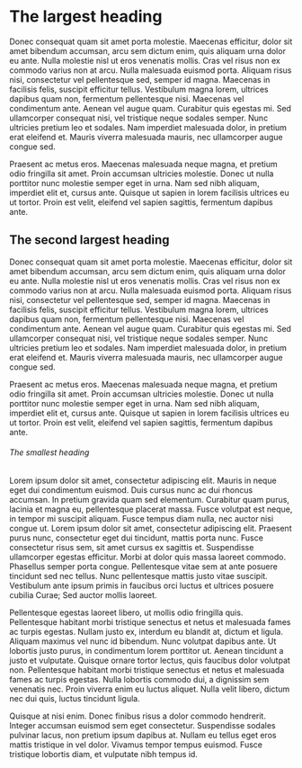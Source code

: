# The largest heading
Donec consequat quam sit amet porta molestie. Maecenas efficitur, dolor sit amet bibendum accumsan, arcu sem dictum enim, quis aliquam urna dolor eu ante. Nulla molestie nisl ut eros venenatis mollis. Cras vel risus non ex commodo varius non at arcu. Nulla malesuada euismod porta. Aliquam risus nisi, consectetur vel pellentesque sed, semper id magna. Maecenas in facilisis felis, suscipit efficitur tellus. Vestibulum magna lorem, ultrices dapibus quam non, fermentum pellentesque nisi. Maecenas vel condimentum ante. Aenean vel augue quam. Curabitur quis egestas mi. Sed ullamcorper consequat nisi, vel tristique neque sodales semper. Nunc ultricies pretium leo et sodales. Nam imperdiet malesuada dolor, in pretium erat eleifend et. Mauris viverra malesuada mauris, nec ullamcorper augue congue sed.

Praesent ac metus eros. Maecenas malesuada neque magna, et pretium odio fringilla sit amet. Proin accumsan ultricies molestie. Donec ut nulla porttitor nunc molestie semper eget in urna. Nam sed nibh aliquam, imperdiet elit et, cursus ante. Quisque ut sapien in lorem facilisis ultrices eu ut tortor. Proin est velit, eleifend vel sapien sagittis, fermentum dapibus ante.
## The second largest heading
Donec consequat quam sit amet porta molestie. Maecenas efficitur, dolor sit amet bibendum accumsan, arcu sem dictum enim, quis aliquam urna dolor eu ante. Nulla molestie nisl ut eros venenatis mollis. Cras vel risus non ex commodo varius non at arcu. Nulla malesuada euismod porta. Aliquam risus nisi, consectetur vel pellentesque sed, semper id magna. Maecenas in facilisis felis, suscipit efficitur tellus. Vestibulum magna lorem, ultrices dapibus quam non, fermentum pellentesque nisi. Maecenas vel condimentum ante. Aenean vel augue quam. Curabitur quis egestas mi. Sed ullamcorper consequat nisi, vel tristique neque sodales semper. Nunc ultricies pretium leo et sodales. Nam imperdiet malesuada dolor, in pretium erat eleifend et. Mauris viverra malesuada mauris, nec ullamcorper augue congue sed.

Praesent ac metus eros. Maecenas malesuada neque magna, et pretium odio fringilla sit amet. Proin accumsan ultricies molestie. Donec ut nulla porttitor nunc molestie semper eget in urna. Nam sed nibh aliquam, imperdiet elit et, cursus ante. Quisque ut sapien in lorem facilisis ultrices eu ut tortor. Proin est velit, eleifend vel sapien sagittis, fermentum dapibus ante.
###### The smallest heading
Lorem ipsum dolor sit amet, consectetur adipiscing elit. Mauris in neque eget dui condimentum euismod. Duis cursus nunc ac dui rhoncus accumsan. In pretium gravida quam sed elementum. Curabitur quam purus, lacinia et magna eu, pellentesque placerat massa. Fusce volutpat est neque, in tempor mi suscipit aliquam. Fusce tempus diam nulla, nec auctor nisi congue ut. Lorem ipsum dolor sit amet, consectetur adipiscing elit. Praesent purus nunc, consectetur eget dui tincidunt, mattis porta nunc. Fusce consectetur risus sem, sit amet cursus ex sagittis et. Suspendisse ullamcorper egestas efficitur. Morbi at dolor quis massa laoreet commodo. Phasellus semper porta congue. Pellentesque vitae sem at ante posuere tincidunt sed nec tellus. Nunc pellentesque mattis justo vitae suscipit. Vestibulum ante ipsum primis in faucibus orci luctus et ultrices posuere cubilia Curae; Sed auctor mollis laoreet.

Pellentesque egestas laoreet libero, ut mollis odio fringilla quis. Pellentesque habitant morbi tristique senectus et netus et malesuada fames ac turpis egestas. Nullam justo ex, interdum eu blandit at, dictum et ligula. Aliquam maximus vel nunc id bibendum. Nunc volutpat dapibus ante. Ut lobortis justo purus, in condimentum lorem porttitor ut. Aenean tincidunt a justo et vulputate. Quisque ornare tortor lectus, quis faucibus dolor volutpat non. Pellentesque habitant morbi tristique senectus et netus et malesuada fames ac turpis egestas. Nulla lobortis commodo dui, a dignissim sem venenatis nec. Proin viverra enim eu luctus aliquet. Nulla velit libero, dictum nec dui quis, luctus tincidunt ligula.

Quisque at nisi enim. Donec finibus risus a dolor commodo hendrerit. Integer accumsan euismod sem eget consectetur. Suspendisse sodales pulvinar lacus, non pretium ipsum dapibus at. Nullam eu tellus eget eros mattis tristique in vel dolor. Vivamus tempor tempus euismod. Fusce tristique lobortis diam, et vulputate nibh tempus id.
